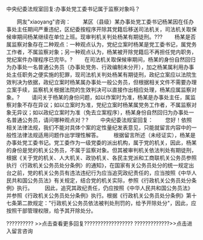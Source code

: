 中央纪委法规室回复:办事处党工委书记属于监察对象吗？










　　网友"xiaoyang"咨询：
　　某区（县级）某办事处党工委书记杨某因在任办事处主任期间严重违纪，区纪委按程序开除其党籍后移送司法机关，司法机关取保候审期间杨某继续在单位上班。现审判机关判处杨某有期徒刑。???
　　杨某是否属监察对象存在二种观点：一种观点认为，党纪立案时杨某是党工委书记，属党务工作者，不属监察对象；另一种观点认为，杨某被开除党籍后不再担任党内职务，党纪案件办理程序已完毕。?
　　在司法机关取保候审期间，杨某的身份自然回归为办事处一名普通公务员（办事处党务、行政编制未分开），加之杨某属利用办事处主任职务之便实施的犯罪，现司法机关判处杨某有期徒刑，政纪立案应以法院生效判决为依据，政纪立案时杨某属办事处一般公务员，但根据相关文件不需要办理立案手续，监察机关根据法院的生效判决可以直接作出相应处理，杨某应属监察对象。?
　　请问关于杨某的身份问题，如以作案时为准，杨某是办事处主任，属监察对象不存在异议；如以立案时为准，党纪立案时杨某属党务工作者，不属监察对象无异议；如以政纪立案时为准（免去立案程序），杨某身份自然回归为办事处一名普通公务员，请问哪种观点对？?
　　中央纪委法规室回复：
　　您好！依照相关法律法规，我们不能对具体个案的定性量纪发表意见，只能就留言内容中的一般性法律法规适用问题作出学理性解答。
　　根据留言所述（未经证实），杨某是办事处党工委书记。党工委作为一级党委的派出机构，属于党的机关，因此，杨某的身份是党的机关公务员，不属于监察对象。但其被审判机关依法判处有期徒刑，根据《关于党的机关、人大机关、政协机关、各民主党派和工商联机关公务员参照执行〈行政机关公务员处分条例〉的通知》，在国家有关公务员处分的统一规定出台之前，党的机关公务员有违法违纪行为应当追究政纪责任的，应当按照《中华人民共和国公务员法》有关规定，结合党的机关实际，参照《行政机关公务员处分条例》执行。
　　因此，追究其政纪责任，仍应按照《中华人民共和国公务员法》并参照《行政机关公务员处分条例》执行。根据《行政机关公务员处分条例》第十七条第二款规定："行政机关公务员依法被判处刑罚的，给予开除处分"，因此，应按照干部管理权限，给予其开除处分。

?????????? \>\>点击查看更多回复??????????????????
?????????????\>\>点击进入留言咨询
